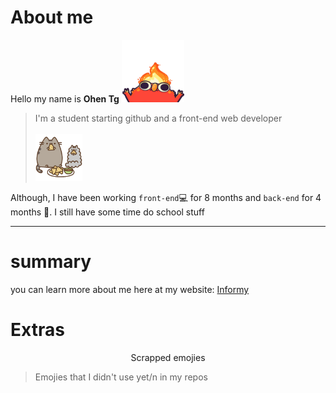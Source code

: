 # About me
Hello my name is **Ohen Tg**
<img height="100" width="100" src="images/elmoFire.gif" alt="new" />
<br>
> I'm a student starting github and a front-end web developer <br> <br> <img height="75" width="75" src="images/eating.jpg" >

Although,  I have been working `front-end`💻 for 8 months and `back-end` for 4 months 📅.
I still have some time do school stuff
<br>

---

# summary 
you can learn more about me here at my website:
[Informy](https://rubyjoby.github.io/About_Me_Page/)

# Extras
<p style="text-align: center;">Scrapped emojies</p>

>   Emojies that I didn't use yet/n in my repos
